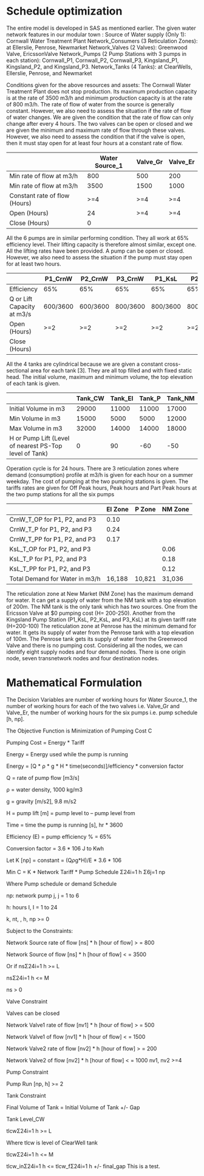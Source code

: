 # Schedule optimization

The entire model is developed in SAS as mentioned earlier. 
The given water network features in our modular town :
Source of Water supply (Only 1): Cornwall Water Treatment Plant
Network_Consumers (3 Reticulation Zones): at Ellerslie, Penrose, Newmarket
Network_Valves (2 Valves): Greenwood Valve, EricssonValve
Network_Pumps (2 Pump Stations with 3 pumps in each station): Cornwall_P1, Cornwall_P2, Cornwall_P3, Kingsland_P1, Kingsland_P2, and Kingsland_P3.
Network_Tanks (4 Tanks): at ClearWells, Ellerslie, Penrose, and Newmarket

Conditions given for the above resources and assets:
The Cornwall Water Treatment Plant does not stop production. Its maximum production capacity is at the rate of 3500 m3/h and minimum production capacity is at the rate of 800 m3/h. The rate of flow of water from the source is generally constant. However, we also need to assess the situation if the rate of flow of water changes. We are given the condition that the rate of flow can only change after every 4 hours.
The two valves can be open or closed and we are given the minimum and maximum rate of flow through these valves. However, we also need to assess the condition that if the valve is open, then it must stay open for at least four hours at a constant rate of flow.

|     | Water Source_1 | Valve_Gr  | Valve_Er |
| --- | --- | --- | --- |
| Min rate of flow at m3/h | 800 | 500  | 200  |
| Min rate of flow at m3/h  | 3500  | 1500 | 1000 |
| Constant rate of flow (Hours)  | >=4  | >=4  | >=4 |
| Open (Hours)  | 24  | >=4 | >=4 |
| Close (Hours) | 0   |     |     |

All the 6 pumps are in similar performing condition. They all work at 65% efficiency level. Their lifting capacity is therefore almost similar, except one. All the lifting rates have been provided. A pump can be open or closed. However, we also need to assess the situation if the pump must stay open for at least two hours. 

|     | P1_CrnW | P2_CrnW  | P3_CrnW | P1_KsL | P2_KsL | P3_KsL |
| --- | --- | --- | --- | --- | --- | --- |
| Efficiency | 65% | 65% | 65% | 65% | 65% | 65% |
| Q or Lift Capacity at m3/s  | 600/3600 | 600/3600 | 800/3600 | 800/3600 | 800/3600 | 400/3600 |
| Open (Hours)  | >=2 | >=2 | >=2 | >=2 | >=2 | >=2 |
| Close (Hours) |     |     |     |     |     |     |

All the 4 tanks are cylindrical because we are given a constant cross-sectional area for each tank [3]. They are all top filled and with fixed static head. The initial volume, maximum and minimum volume, the top elevation of each tank is given. 

|     | Tank_CW | Tank_El | Tank_P | Tank_NM |
| --- | --- | --- | --- | --- | 
| Initial Volume in m3 | 29000 | 11000 | 11000 | 17000 |
| Min Volume in m3  | 15000 | 5000 | 5000 | 12000 |
| Max Volume in m3  | 32000 | 14000 | 14000 | 18000 |
| H or Pump Lift (Level of nearest PS-Top level of Tank) | 0 | 90 | -60 | -50 |

Operation cycle is for 24 hours.
There are 3 reticulation zones where demand (consumption) profile at m3/h is given for each hour on a summer weekday. The cost of pumping at the two pumping stations is given. The tariffs rates are given for Off Peak hours, Peak hours and Part Peak hours at the two pump stations for all the six pumps

|     | El Zone | P Zone | NM Zone |
| --- | --- | --- | --- |
| CrnW_T_OP for P1, P2, and P3 | 0.10 |  |  |
| CrnW_T_P for P1, P2, and P3| 0.24 |  |  |
| CrnW_T_PP for P1, P2, and P3  | 0.17 |  |  |
| KsL_T_OP for P1, P2, and P3 |  |  | 0.06 |
| KsL_T_P for P1, P2, and P3 |  |  | 0.18 |
| KsL_T_PP for P1, P2, and P3 |  |  | 0.12 |
| Total Demand for Water in m3/h | 16,188 | 10,821 | 31,036 |

The reticulation zone at New Market (NM Zone) has the maximum demand for water. It can get a supply of water from the NM tank with a top elevation of 200m. The NM tank is the only tank which has two sources. One from the Ericsson Valve at $0 pumping cost (H= 200-250). Another from the Kingsland Pump Station (P1_KsL, P2_KsL, and P3_KsL) at its given tariff rate (H=200-100)
The reticulation zone at Penrose has the minimum demand for water. It gets its supply of water from the Penrose tank with a top elevation of 100m. The Penrose tank gets its supply of water from the Greenwood Valve and there is no pumping cost. 
Considering all the nodes, we can identify eight supply nodes and four demand nodes. There is one origin node, seven transnetwork nodes and four destination nodes.

# Mathematical Formulation

The Decision Variables are number of working hours for Water Source_1, the number of working hours for each of the two valves i.e. Valve_Gr and Valve_Er, the number of working hours for the six pumps i.e. pump schedule [h, np].

The Objective Function is Minimization of Pumping Cost C

Pumping Cost = Energy * Tariff

Energy = Energy used while the pump is running

Energy = [Q * ρ * g * H * time(seconds)]/efficiency * conversion factor

Q = rate of pump flow [m3/s]

ρ = water density, 1000 kg/m3

g = gravity [m/s2], 9.8 m/s2

H = pump lift [m] = pump level to – pump level from

Time = time the pump is running [s], hr * 3600

Efficiency (E) = pump efficiency % =  65%

Conversion factor = 3.6 * 106 J to Kwh

Let K [np] = constant = (Q*ρ*g*H)/E * 3.6 * 106

Min C = K * Network Tariff * Pump Schedule Σ24i=1 h Σ6j=1 np

Where Pump schedule or demand Schedule

np: network pump j, j = 1 to 6

h: hours I, I = 1 to 24

k, nt, , h, np >= 0

Subject to the Constraints:

Network Source rate of flow [ns] * h [hour of flow] > = 800

Network Source of flow [ns] * h [hour of flow] < = 3500

Or if nsΣ24i=1 h >= L

nsΣ24i=1 h <= M

ns > 0

Valve Constraint

Valves can be closed

Network Valve1 rate of flow [nv1] * h [hour of flow] > = 500

Network Valve1 of flow [nv1] * h [hour of flow] < = 1500

Network Valve2 rate of flow [nv2] * h [hour of flow] > = 200

Network Valve2 of flow [nv2] * h [hour of flow] < = 1000
nv1, nv2 >=4

Pump Constraint

Pump Run [np, h] >= 2

Tank Constraint

Final Volume of Tank = Initial Volume of Tank +/- Gap

Tank Level_CW

tlcwΣ24i=1 h >= L

Where tlcw is level of ClearWell tank 

tlcwΣ24i=1 h <= M

tlcw_inΣ24i=1 h <= tlcw_fΣ24i=1 h +/- final_gap
This is a test.

